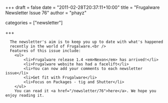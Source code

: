 
+++
draft = false
date = "2011-02-28T20:37:11+10:00"
title = "Frugalware Newsletter Issue 76"
author = "phayz"

categories = ["newsletter"]

+++

      The newsletter's aim is to keep you up to date with what's happened
      recently in the world of Frugalware.<br />
      Features of this issue include:
        <ul>
            <li>Frugalware release 1.4 <em>Nexon</em> has arrived!</li>
            <li>Frugalware website has had a facelift</li>
            <li>You can now add your comments to each newsletter issue</li>
            <li>Get fit with Frugalware</li>
            <li>Focus on Packages - tig and Shutter</li>
        </ul>
        You can read it <a href="/newsletter/76">here</a>. We hope you enjoy reading it.
      
    